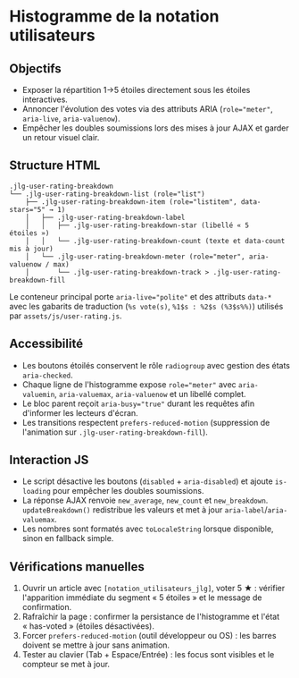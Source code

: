 # Histogramme de la notation utilisateurs

## Objectifs
- Exposer la répartition 1→5 étoiles directement sous les étoiles interactives.
- Annoncer l'évolution des votes via des attributs ARIA (`role="meter"`, `aria-live`, `aria-valuenow`).
- Empêcher les doubles soumissions lors des mises à jour AJAX et garder un retour visuel clair.

## Structure HTML
```
.jlg-user-rating-breakdown
└── .jlg-user-rating-breakdown-list (role="list")
    ├── .jlg-user-rating-breakdown-item (role="listitem", data-stars="5" → 1)
    │   ├── .jlg-user-rating-breakdown-label
    │   │   ├── .jlg-user-rating-breakdown-star (libellé « 5 étoiles »)
    │   │   └── .jlg-user-rating-breakdown-count (texte et data-count mis à jour)
    │   └── .jlg-user-rating-breakdown-meter (role="meter", aria-valuenow / max)
    │       └── .jlg-user-rating-breakdown-track > .jlg-user-rating-breakdown-fill
```

Le conteneur principal porte `aria-live="polite"` et des attributs `data-*` avec les gabarits de traduction (`%s vote(s)`, `%1$s : %2$s (%3$s%%)`) utilisés par `assets/js/user-rating.js`.

## Accessibilité
- Les boutons étoilés conservent le rôle `radiogroup` avec gestion des états `aria-checked`.
- Chaque ligne de l'histogramme expose `role="meter"` avec `aria-valuemin`, `aria-valuemax`, `aria-valuenow` et un libellé complet.
- Le bloc parent reçoit `aria-busy="true"` durant les requêtes afin d'informer les lecteurs d'écran.
- Les transitions respectent `prefers-reduced-motion` (suppression de l'animation sur `.jlg-user-rating-breakdown-fill`).

## Interaction JS
- Le script désactive les boutons (`disabled` + `aria-disabled`) et ajoute `is-loading` pour empêcher les doubles soumissions.
- La réponse AJAX renvoie `new_average`, `new_count` et `new_breakdown`. `updateBreakdown()` redistribue les valeurs et met à jour `aria-label`/`aria-valuemax`.
- Les nombres sont formatés avec `toLocaleString` lorsque disponible, sinon en fallback simple.

## Vérifications manuelles
1. Ouvrir un article avec `[notation_utilisateurs_jlg]`, voter 5 ★ : vérifier l'apparition immédiate du segment « 5 étoiles » et le message de confirmation.
2. Rafraîchir la page : confirmer la persistance de l'histogramme et l'état « has-voted » (étoiles désactivées).
3. Forcer `prefers-reduced-motion` (outil développeur ou OS) : les barres doivent se mettre à jour sans animation.
4. Tester au clavier (Tab + Espace/Entrée) : les focus sont visibles et le compteur se met à jour.

